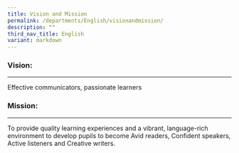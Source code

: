 ```yaml
---
title: Vision and Mission
permalink: /departments/English/visionandmission/
description: ""
third_nav_title: English
variant: markdown
---
```

### Vision:
-------

Effective communicators, passionate learners


### Mission:
--------

To provide quality learning experiences and a vibrant, language-rich environment to develop pupils to become Avid readers, Confident speakers, Active listeners and Creative writers.

